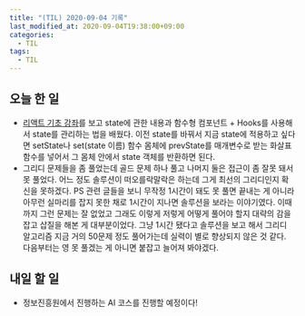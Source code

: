 ```yaml
---
title: "(TIL) 2020-09-04 기록"
last_modified_at: 2020-09-04T19:38:00+09:00
categories:
  - TIL
tags:
  - TIL
---
```


## 오늘 한 일
- [리액트 기초 강좌](https://www.youtube.com/watch?v=66_D4RYpFqY&list=PLcqDmjxt30RtqbStQqk-eYMK8N-1SYIFn&index=13)를 보고 state에 관한 내용과 함수형 컴포넌트 + Hooks를 사용해서 state를 관리하는 법을 배웠다. 이전 state를 바꿔서 지금 state에 적용하고 싶다면 setState나 set(state 이름) 함수 몸체에 prevState를 매개변수로 받는 화살표 함수를 넣어서 그 몸체 안에서 state 객체를 반환하면 된다.
- 그리디 문제들을 좀 풀었는데 골드 문제 하나 풀고 나머지 둘은 접근이 좀 잘못 돼서 못 풀었다. 어느 정도 솔루션이 떠오를락말락은 하는데 그게 최선의 그리디인지 확신을 못하겠다. PS 관련 글들을 보니 무작정 1시간이 돼도 못 풀면 끝내는 게 아니라 아무런 실마리를 잡지 못한 채로 1시간이 지나면 솔루션을 보라는 이야기였다. 이때까지 그런 문제는 잘 없었고 그래도 이렇게 저렇게 어떻게 풀어야 할지 대략의 감을 잡고 삽질을 해본 게 대부분이었다. 그냥 1시간 됐다고 솔루션을 보고 해서 그리디 알고리즘 지금 거의 50문제 정도 풀어가는데 실력이 별로 향상되지 않은 것 같다. 다음부터는 영 못 풀겠는 게 아니면 붙잡고 늘어져 봐야겠다.
## 내일 할 일
- 정보진흥원에서 진행하는 AI 코스를 진행할 예정이다!